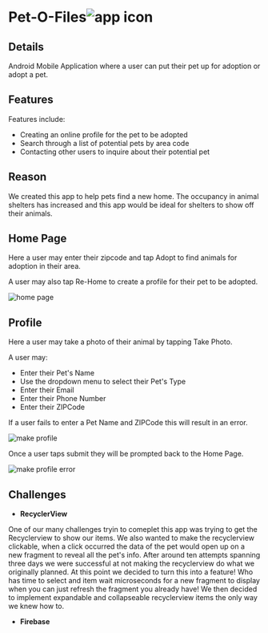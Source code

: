 # Pet-O-Files![app icon](./.github/readme-images/app_logo.png) 

## Details
Android Mobile Application where a user can put their pet up for adoption or adopt a pet. 

## Features

Features include:
* Creating an online profile for the pet to be adopted
* Search through a list of potential pets by area code
* Contacting other users to inquire about their potential pet

## Reason
We created this app to help pets find a new home. The occupancy in animal shelters has increased and this
app would be ideal for shelters to show off their animals. 

## Home Page

Here a user may enter their zipcode and tap Adopt to find animals for adoption in their area.

A user may also tap Re-Home to create a profile for their pet to be adopted.

![home page](./.github/readme-images/home_page.jpg)

## Profile

Here a user may take a photo of their animal by tapping Take Photo.

A user may:
* Enter their Pet's Name
* Use the dropdown menu to select their Pet's Type
* Enter their Email
* Enter their Phone Number
* Enter their ZIPCode

If a user fails to enter a Pet Name and ZIPCode this will result in an error.

![make profile](./.github/readme-images/make_profile.jpg)

Once a user taps submit they will be prompted back to the Home Page.

![make profile error](./.github/readme-images/make_profile_error.jpg)

## Challenges

* **RecyclerView**

One of our many challenges tryin to comeplet this app was trying to get the Recyclerview to show our items. We also wanted to make the recyclerview clickable, when a click occurred the data of the pet would open up on a new fragment to reveal all the pet's info. After around ten attempts spanning three days we were successful at not making the recyclerview do what we originally planned. At this point we decided to turn this into a feature! Who has time to select and item wait microseconds for a new fragment to display when you can just refresh the fragment you already have! We then decided to implement expandable and collapseable recyclerview items the only way we knew how to.

* **Firebase**



